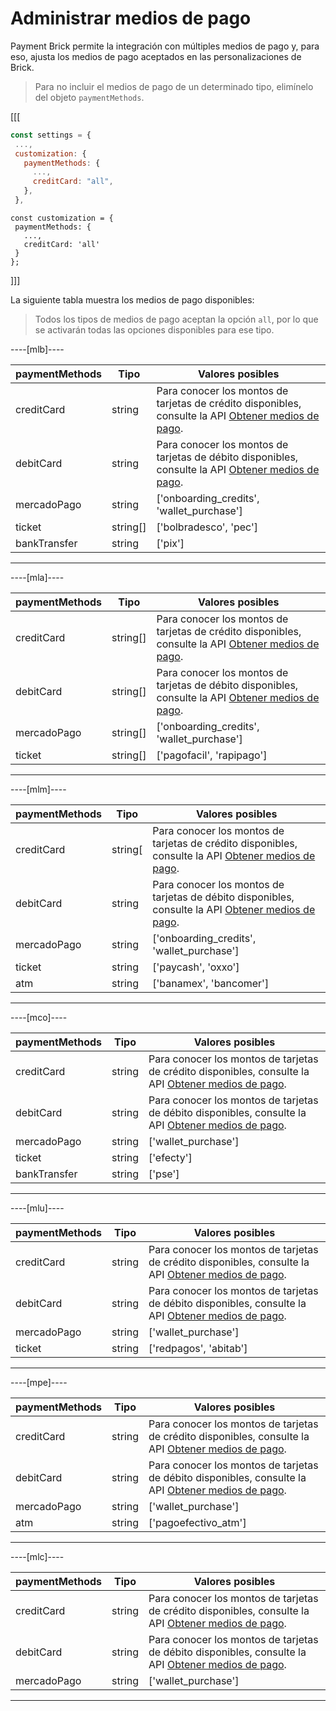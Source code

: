 # Administrar medios de pago

Payment Brick permite la integración con múltiples medios de pago y, para eso, ajusta los medios de pago aceptados en las personalizaciones de Brick. 

> Para no incluir el medios de pago de un determinado tipo, elimínelo del objeto `paymentMethods`.

[[[
```Javascript
const settings = {
 ...,
 customization: {
   paymentMethods: {
     ...,
     creditCard: "all",
   },
 },
```
```react-jsx
const customization = {
 paymentMethods: {
   ...,
   creditCard: 'all'
 }
};
```
]]]

La siguiente tabla muestra los medios de pago disponibles:

> Todos los tipos de medios de pago aceptan la opción `all`, por lo que se activarán todas las opciones disponibles para ese tipo.

----[mlb]----

| paymentMethods | Tipo | Valores posibles |
|--- |--- | --- |
| creditCard | string | Para conocer los montos de tarjetas de crédito disponibles, consulte la API [Obtener medios de pago](/developers/es/reference/payment_methods/_payment_methods/get).|
| debitCard | string| Para conocer los montos de tarjetas de débito disponibles, consulte la API [Obtener medios de pago](/developers/es/reference/payment_methods/_payment_methods/get). |
| mercadoPago | string | ['onboarding_credits',  'wallet_purchase'] |
| ticket | string[] | ['bolbradesco', 'pec'] |
| bankTransfer | string | ['pix'] |

------------
----[mla]---- 

| paymentMethods | Tipo | Valores posibles |
|--- |--- | --- |
| creditCard | string[] | Para conocer los montos de tarjetas de crédito disponibles, consulte la API [Obtener medios de pago](/developers/es/reference/payment_methods/_payment_methods/get).|
| debitCard | string[] | Para conocer los montos de tarjetas de débito disponibles, consulte la API [Obtener medios de pago](/developers/es/reference/payment_methods/_payment_methods/get). |
| mercadoPago | string[] |  ['onboarding_credits',  'wallet_purchase'] |
| ticket | string[] |  ['pagofacil', 'rapipago'] |

------------
----[mlm]---- 

| paymentMethods | Tipo | Valores posibles |
|--- |--- | --- |
| creditCard | string[| Para conocer los montos de tarjetas de crédito disponibles, consulte la API [Obtener medios de pago](/developers/es/reference/payment_methods/_payment_methods/get).|
| debitCard | string | Para conocer los montos de tarjetas de débito disponibles, consulte la API [Obtener medios de pago](/developers/es/reference/payment_methods/_payment_methods/get). |
| mercadoPago | string |  ['onboarding_credits',  'wallet_purchase'] |
| ticket | string |  ['paycash', 'oxxo'] |
| atm | string |  ['banamex',  'bancomer'] |

------------
----[mco]---- 

| paymentMethods | Tipo | Valores posibles |
|--- |--- | --- |
| creditCard | string | Para conocer los montos de tarjetas de crédito disponibles, consulte la API [Obtener medios de pago](/developers/es/reference/payment_methods/_payment_methods/get).|
| debitCard | string |  Para conocer los montos de tarjetas de débito disponibles, consulte la API [Obtener medios de pago](/developers/es/reference/payment_methods/_payment_methods/get). |
| mercadoPago | string|  ['wallet_purchase'] |
| ticket | string |  ['efecty'] |
| bankTransfer |  string| ['pse'] |

------------
----[mlu]---- 

| paymentMethods | Tipo | Valores posibles |
|--- |--- | --- |
| creditCard | string| Para conocer los montos de tarjetas de crédito disponibles, consulte la API [Obtener medios de pago](/developers/es/reference/payment_methods/_payment_methods/get).|
| debitCard | string | Para conocer los montos de tarjetas de débito disponibles, consulte la API [Obtener medios de pago](/developers/es/reference/payment_methods/_payment_methods/get). |
| mercadoPago | string|  ['wallet_purchase'] |
| ticket | string | ['redpagos', 'abitab'] |

------------
----[mpe]---- 

| paymentMethods | Tipo | Valores posibles |
|--- |--- | --- |
| creditCard | string |  Para conocer los montos de tarjetas de crédito disponibles, consulte la API [Obtener medios de pago](/developers/es/reference/payment_methods/_payment_methods/get).|
| debitCard | string | Para conocer los montos de tarjetas de débito disponibles, consulte la API [Obtener medios de pago](/developers/es/reference/payment_methods/_payment_methods/get). |
| mercadoPago | string |  ['wallet_purchase'] |
| atm | string |  ['pagoefectivo_atm'] |

------------
----[mlc]---- 

| paymentMethods | Tipo | Valores posibles |
|--- |--- | --- |
| creditCard | string |  Para conocer los montos de tarjetas de crédito disponibles, consulte la API [Obtener medios de pago](/developers/es/reference/payment_methods/_payment_methods/get).|
| debitCard | string |  Para conocer los montos de tarjetas de débito disponibles, consulte la API [Obtener medios de pago](/developers/es/reference/payment_methods/_payment_methods/get). |
| mercadoPago | string |  ['wallet_purchase'] |

------------